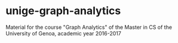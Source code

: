 # unige-graph-analytics
Material for the course "Graph Analytics" of the Master in CS of the University of Genoa, academic year 2016-2017
